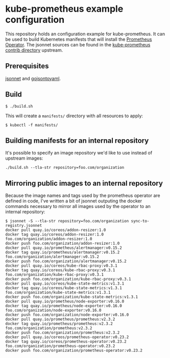 # kube-prometheus example configuration

This repository holds an configuration example for kube-prometheus. It can be used to build Kubernetes manifests that will install the [Prometheus Operator](https://github.com/coreos/prometheus-operator). The jsonnet sources can be found in the [kube-prometheus contrib directory](https://github.com/coreos/prometheus-operator/tree/master/contrib/kube-prometheus) upstream.

## Prerequisites

[jsonnet](https://jsonnet.org/) and [gojsontoyaml](https://github.com/brancz/gojsontoyaml).

## Build

```console
$ ./build.sh
```

This will create a `manifests/` directory with all resources to apply:

```console
$ kubectl -f manifests/
```

## Building manifests for an internal repository

It's possible to specify an image repository we'd like to use instead of upstream images:

```console
./build.sh --tla-str repository=foo.com/organization

```

## Mirroring public images to an internal repository

Because the image names and tags used by the prometheus operator are defined in code, I've written a bit of jsonnet outputing the docker commands necessary to mirror all images used by the operator to an internal repository:

```console
$ jsonnet -S --tla-str repository=foo.com/organization sync-to-registry.jsonnet 
docker pull quay.io/coreos/addon-resizer:1.0
docker tag quay.io/coreos/addon-resizer:1.0 foo.com/organization/addon-resizer:1.0
docker push foo.com/organization/addon-resizer:1.0
docker pull quay.io/prometheus/alertmanager:v0.15.2
docker tag quay.io/prometheus/alertmanager:v0.15.2 foo.com/organization/alertmanager:v0.15.2
docker push foo.com/organization/alertmanager:v0.15.2
docker pull quay.io/coreos/kube-rbac-proxy:v0.3.1
docker tag quay.io/coreos/kube-rbac-proxy:v0.3.1 foo.com/organization/kube-rbac-proxy:v0.3.1
docker push foo.com/organization/kube-rbac-proxy:v0.3.1
docker pull quay.io/coreos/kube-state-metrics:v1.3.1
docker tag quay.io/coreos/kube-state-metrics:v1.3.1 foo.com/organization/kube-state-metrics:v1.3.1
docker push foo.com/organization/kube-state-metrics:v1.3.1
docker pull quay.io/prometheus/node-exporter:v0.16.0
docker tag quay.io/prometheus/node-exporter:v0.16.0 foo.com/organization/node-exporter:v0.16.0
docker push foo.com/organization/node-exporter:v0.16.0
docker pull quay.io/prometheus/prometheus:v2.3.2
docker tag quay.io/prometheus/prometheus:v2.3.2 foo.com/organization/prometheus:v2.3.2
docker push foo.com/organization/prometheus:v2.3.2
docker pull quay.io/coreos/prometheus-operator:v0.23.2
docker tag quay.io/coreos/prometheus-operator:v0.23.2 foo.com/organization/prometheus-operator:v0.23.2
docker push foo.com/organization/prometheus-operator:v0.23.2
```
